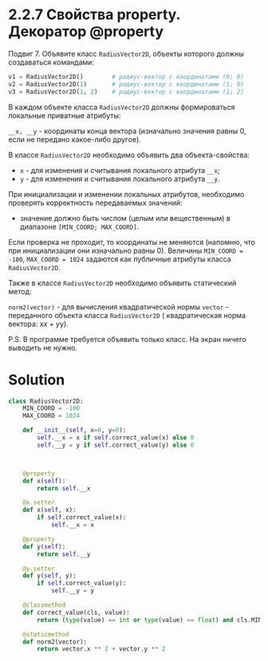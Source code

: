 # 2.2.7 Свойства property. Декоратор @property

Подвиг 7. Объявите класс `RadiusVector2D`, объекты которого должны создаваться командами:

```python
v1 = RadiusVector2D()        # радиус-вектор с координатами (0; 0)
v2 = RadiusVector2D(1)       # радиус-вектор с координатами (1; 0)
v3 = RadiusVector2D(1, 2)    # радиус-вектор с координатами (1; 2)
```

В каждом объекте класса `RadiusVector2D` должны формироваться локальные приватные атрибуты:

`__x, __y` - координаты конца вектора (изначально значения равны 0, если не передано какое-либо другое).

В классе `RadiusVector2D` необходимо объявить два объекта-свойства:

- `x` - для изменения и считывания локального атрибута `__x`;
- `y` - для изменения и считывания локального атрибута `__y`.

При инициализации и изменении локальных атрибутов, необходимо проверять корректность передаваемых значений:

- значение должно быть числом (целым или вещественным) в диапазоне `[MIN_COORD; MAX_COORD]`.

Если проверка не проходит, то координаты не меняются (напомню, что при инициализации они изначально равны 0).
Величины `MIN_COORD = -100`, `MAX_COORD = 1024` задаются как публичные атрибуты класса `RadiusVector2D`.

Также в классе `RadiusVector2D` необходимо объявить статический метод:

`norm2(vector)` - для вычисления квадратической нормы `vector` - переданного объекта класса `RadiusVector2D` (
квадратическая норма вектора: x*x + y*y).

P.S. В программе требуется объявить только класс. На экран ничего выводить не нужно.

# Solution

```python
class RadiusVector2D:
    MIN_COORD = -100
    MAX_COORD = 1024

    def __init__(self, x=0, y=0):
        self.__x = x if self.correct_value(x) else 0
        self.__y = y if self.correct_value(y) else 0



    @property
    def x(self):
        return self.__x

    @x.setter
    def x(self, x):
        if self.correct_value(x):
            self.__x = x

    @property
    def y(self):
        return self.__y

    @y.setter
    def y(self, y):
        if self.correct_value(y):
            self.__y = y

    @classmethod
    def correct_value(cls, value):
        return (type(value) == int or type(value) == float) and cls.MIN_COORD <= value <=  cls.MAX_COORD

    @staticmethod
    def norm2(vector):
        return vector.x ** 2 + vector.y ** 2
```
